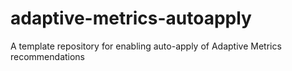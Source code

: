 # adaptive-metrics-autoapply
A template repository for enabling auto-apply of Adaptive Metrics recommendations
